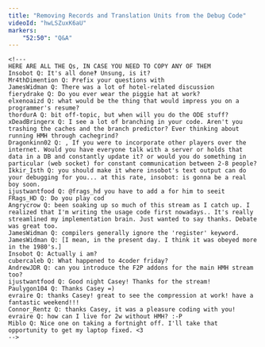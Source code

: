 ```yaml
---
title: "Removing Records and Translation Units from the Debug Code"
videoId: "hwLSZuxK6aU"
markers:
    "52:50": "Q&A"
---
```


    <!---
    HERE ARE ALL THE Qs, IN CASE YOU NEED TO COPY ANY OF THEM
    Insobot Q: It's all done‽ Unsung, is it?
    Mr4thDimention Q: Prefix your questions with
    JamesWidman Q: There was a lot of hotel-related discussion
    fierydrake Q: Do you ever wear the piggie hat at work?
    elxenoaizd Q: what would be the thing that would impress you on a programmer's resume?
    thordurA Q: bit off-topic, but when will you do the ODE stuff?
    xDeadBringerx Q: I see a lot of branching in your code. Aren't you trashing the caches and the branch predictor? Ever thinking about running HMH through cachegrind?
    Dragonkinn02 Q: , If you were to incorporate other players over the internet. Would you have everyone talk with a server or holds that data in a DB and constantly update it? or would you do something in particular (web socket) for constant communication between 2-8 people?
    Ikkir_Isth Q: you should make it where insobot's text output can do your debugging for you... at this rate, insobot: is gonna be a real boy soon.
    ijustwantfood Q: @frags_hd you have to add a for him to seeit
    FRags_HD Q: Do you play cod
    Angrycrow Q: been soaking up so much of this stream as I catch up. I realized that I'm writing the usage code first nowadays.. It's really streamlined my implementation brain. Just wanted to say thanks. Debate was great too.
    JamesWidman Q: compilers generally ignore the 'register' keyword.
    JamesWidman Q: [I mean, in the present day. I think it was obeyed more in the 1980's.]
    Insobot Q: Actually i am?
    cubercaleb Q: What happened to 4coder friday?
    AndrewJDR Q: can you introduce the F2P addons for the main HMH stream too?
    ijustwantfood Q: Good night Casey! Thanks for the stream!
    Paulygon104 Q: Thanks Casey =)
    evraire Q: thanks Casey! great to see the compression at work! have a fantastic weekend!!!
    Connor_Rentz Q: thanks Casey, it was a pleasure coding with you!
    evraire Q: how can I live for 2w without HMH? :-P
    Miblo Q: Nice one on taking a fortnight off. I'll take that opportunity to get my laptop fixed. <3
    -->
